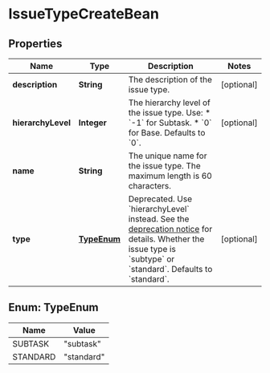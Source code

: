 

# IssueTypeCreateBean


## Properties

| Name | Type | Description | Notes |
|------------ | ------------- | ------------- | -------------|
|**description** | **String** | The description of the issue type. |  [optional] |
|**hierarchyLevel** | **Integer** | The hierarchy level of the issue type. Use:   *  &#x60;-1&#x60; for Subtask.  *  &#x60;0&#x60; for Base.  Defaults to &#x60;0&#x60;. |  [optional] |
|**name** | **String** | The unique name for the issue type. The maximum length is 60 characters. |  |
|**type** | [**TypeEnum**](#TypeEnum) | Deprecated. Use &#x60;hierarchyLevel&#x60; instead. See the [deprecation notice](https://community.developer.atlassian.com/t/deprecation-of-the-epic-link-parent-link-and-other-related-fields-in-rest-apis-and-webhooks/54048) for details.  Whether the issue type is &#x60;subtype&#x60; or &#x60;standard&#x60;. Defaults to &#x60;standard&#x60;. |  [optional] |



## Enum: TypeEnum

| Name | Value |
|---- | -----|
| SUBTASK | &quot;subtask&quot; |
| STANDARD | &quot;standard&quot; |



